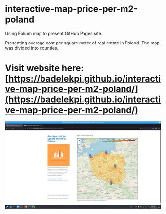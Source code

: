 # interactive-map-price-per-m2-poland

Using Folium map to present GitHub Pages site.

Presenting average cost per square meter of real estate in Poland. The map was divided into counties.

# Visit website here:[https://badelekpi.github.io/interactive-map-price-per-m2-poland/](https://badelekpi.github.io/interactive-map-price-per-m2-poland/)

![Screenshot](screenshot_web.png)


